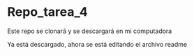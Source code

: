 # Repo_tarea_4
Este repo se clonará y se descargará en mi computadora

Ya está descargado, ahora se está editando el archivo readme